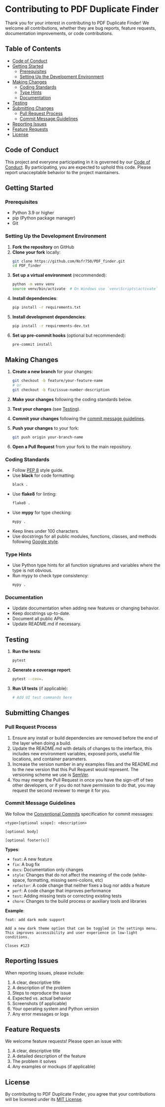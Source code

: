 # Contributing to PDF Duplicate Finder

Thank you for your interest in contributing to PDF Duplicate Finder! We welcome all contributions, whether they are bug reports, feature requests, documentation improvements, or code contributions.

## Table of Contents

- [Code of Conduct](#code-of-conduct)
- [Getting Started](#getting-started)
  - [Prerequisites](#prerequisites)
  - [Setting Up the Development Environment](#setting-up-the-development-environment)
- [Making Changes](#making-changes)
  - [Coding Standards](#coding-standards)
  - [Type Hints](#type-hints)
  - [Documentation](#documentation)
- [Testing](#testing)
- [Submitting Changes](#submitting-changes)
  - [Pull Request Process](#pull-request-process)
  - [Commit Message Guidelines](#commit-message-guidelines)
- [Reporting Issues](#reporting-issues)
- [Feature Requests](#feature-requests)
- [License](#license)

## Code of Conduct

This project and everyone participating in it is governed by our [Code of Conduct](CODE_OF_CONDUCT.md). By participating, you are expected to uphold this code. Please report unacceptable behavior to the project maintainers.

## Getting Started

### Prerequisites

- Python 3.9 or higher
- pip (Python package manager)
- Git

### Setting Up the Development Environment

1. **Fork the repository** on GitHub
2. **Clone your fork** locally:
   ```bash
   git clone https://github.com/Nsfr750/PDF_finder.git
   cd PDF_finder
   ```
3. **Set up a virtual environment** (recommended):
   ```bash
   python -m venv venv
   source venv/bin/activate  # On Windows use `venv\Scripts\activate`
   ```
4. **Install dependencies**:
   ```bash
   pip install -r requirements.txt
   ```
5. **Install development dependencies**:
   ```bash
   pip install -r requirements-dev.txt
   ```
6. **Set up pre-commit hooks** (optional but recommended):
   ```bash
   pre-commit install
   ```

## Making Changes

1. **Create a new branch** for your changes:
   ```bash
   git checkout -b feature/your-feature-name
   # or
   git checkout -b fix/issue-number-description
   ```

2. **Make your changes** following the coding standards below.

3. **Test your changes** (see [Testing](#testing)).

4. **Commit your changes** following the [commit message guidelines](#commit-message-guidelines).

5. **Push your changes** to your fork:
   ```bash
   git push origin your-branch-name
   ```

6. **Open a Pull Request** from your fork to the main repository.

### Coding Standards

- Follow [PEP 8](https://www.python.org/dev/peps/pep-0008/) style guide.
- Use **black** for code formatting:
  ```bash
  black .
  ```
- Use **flake8** for linting:
  ```bash
  flake8 .
  ```
- Use **mypy** for type checking:
  ```bash
  mypy .
  ```
- Keep lines under 100 characters.
- Use docstrings for all public modules, functions, classes, and methods following [Google style](https://google.github.io/styleguide/pyguide.html#38-comments-and-docstrings).

### Type Hints

- Use Python type hints for all function signatures and variables where the type is not obvious.
- Run mypy to check type consistency:
  ```bash
  mypy .
  ```

### Documentation

- Update documentation when adding new features or changing behavior.
- Keep docstrings up-to-date.
- Document all public APIs.
- Update README.md if necessary.

## Testing

1. **Run the tests**:
   ```bash
   pytest
   ```

2. **Generate a coverage report**:
   ```bash
   pytest --cov=.
   ```

3. **Run UI tests** (if applicable):
   ```bash
   # Add UI test commands here
   ```

## Submitting Changes

### Pull Request Process

1. Ensure any install or build dependencies are removed before the end of the layer when doing a build.
2. Update the README.md with details of changes to the interface, this includes new environment variables, exposed ports, useful file locations, and container parameters.
3. Increase the version number in any examples files and the README.md to the new version that this Pull Request would represent. The versioning scheme we use is [SemVer](http://semver.org/).
4. You may merge the Pull Request in once you have the sign-off of two other developers, or if you do not have permission to do that, you may request the second reviewer to merge it for you.

### Commit Message Guidelines

We follow the [Conventional Commits](https://www.conventionalcommits.org/) specification for commit messages:

```
<type>[optional scope]: <description>

[optional body]

[optional footer(s)]
```

**Types**:
- `feat`: A new feature
- `fix`: A bug fix
- `docs`: Documentation only changes
- `style`: Changes that do not affect the meaning of the code (white-space, formatting, missing semi-colons, etc)
- `refactor`: A code change that neither fixes a bug nor adds a feature
- `perf`: A code change that improves performance
- `test`: Adding missing tests or correcting existing tests
- `chore`: Changes to the build process or auxiliary tools and libraries

**Example**:
```
feat: add dark mode support

Add a new dark theme option that can be toggled in the settings menu.
This improves accessibility and user experience in low-light conditions.

Closes #123
```

## Reporting Issues

When reporting issues, please include:

1. A clear, descriptive title
2. A description of the problem
3. Steps to reproduce the issue
4. Expected vs. actual behavior
5. Screenshots (if applicable)
6. Your operating system and Python version
7. Any error messages or logs

## Feature Requests

We welcome feature requests! Please open an issue with:

1. A clear, descriptive title
2. A detailed description of the feature
3. The problem it solves
4. Any examples or mockups (if applicable)

## License

By contributing to PDF Duplicate Finder, you agree that your contributions will be licensed under its [MIT License](LICENSE).
